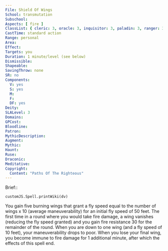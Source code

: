 ```yaml
---
File: Shield Of Wings
School: transmutation
Subschool: 
Aspects: [ fire ]
ClassList: { cleric: 3, oracle: 3, inquisitor: 3, paladin: 3, ranger: 3 }
CastTime: standard action
Range: personal
Area: 
Effect: 
Targets: you
Duration: 1 minute/level (see below)
Dismissible: 
Shapeable: 
SavingThrow: none
SR: no
Components:
  V: yes
  S: yes
  M: 
  F: 
  DF: yes
Deity: 
SLALevel: 3
Domains: 
GPCost: 
Bloodline: 
Patron: 
MythicDescription: 
Augment: 
Mythic: 
Haunt: 
Ruse: 
Draconic: 
Meditative: 
Copyright:
  Content: "Paths Of The Righteous"
---
```

Brief:: 

```dataviewjs
customJS.Spell.printWiki(dv)
```

You gain five burning wings that grant a fly speed equal to the number of wings x 10 (average maneuverability) for an initial fly speed of 50 feet. The first time in a round where you would take fire damage, a wing vanishes (reducing the fly speed granted) and you gain fire resistance 30 for the remainder of the round. When you are down to one wing (and a fly speed of 10 feet), your maneuverability drops to poor. When you lose your final wing, you become immune to fire damage for 1 additional minute, after which the effects of this spell end.
